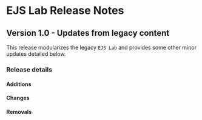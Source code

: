 <h1>
  <span class="headline">EJS Lab</span>
  <span class="subhead">Release Notes</span>
</h1>

## Version 1.0 - Updates from legacy content

This release modularizes the legacy `EJS Lab` and provides some other minor updates detailed below.

### Release details

#### Additions

#### Changes

#### Removals

